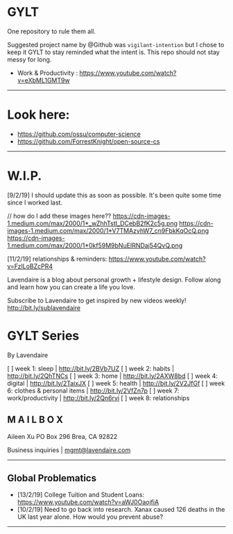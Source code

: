 # GYLT
One repository to rule them all.


Suggested project name by @Github was `vigilant-intention` but I chose to keep it GYLT to stay reminded what the intent is.
This repo should not stay messy for long.

+ Work & Productivity : https://www.youtube.com/watch?v=eXbML1GMT9w 

---
# Look here:
+ https://github.com/ossu/computer-science
+ https://github.com/ForrestKnight/open-source-cs

---

# W.I.P.

[9/2/19] I should update this as soon as possible. It's been quite some time since I worked last.

// how do I add these images here??
https://cdn-images-1.medium.com/max/2000/1*_wZhhTstI_DCebB2fK2c5g.png
https://cdn-images-1.medium.com/max/2000/1*V7TMAzvhW7_cn9FbkKqOcQ.png
https://cdn-images-1.medium.com/max/2000/1*0kf59M9bNuEIRNDaj54QvQ.png


[11/2/19] relationships & reminders: https://www.youtube.com/watch?v=FzlLoBZcPR4

Lavendaire is a blog about personal growth + lifestyle design. Follow along and learn how you can create a life you love. 

Subscribe to Lavendaire to get inspired by new videos weekly! http://bit.ly/sublavendaire

# GYLT Series
By Lavendaire

[ ]  week 1: sleep | http://bit.ly/2BVb7UZ
[ ]  week 2: habits | http://bit.ly/2QhTNCs
[ ]  week 3: home | http://bit.ly/2AXW8bd
[ ]  week 4: digital | http://bit.ly/2TaixJX
[ ]  week 5: health | http://bit.ly/2V2JfGf
[ ]  week 6: clothes & personal items | http://bit.ly/2VfZn7p
[ ]  week 7: work/productivity | http://bit.ly/2Qn6rvi
[ ]  week 8: relationships

## M A I L B O X

Aileen Xu
PO Box 296
Brea, CA 92822

Business inquiries | mgmt@lavendaire.com

---
## Global Problematics

+ [13/2/19] College Tuition and Student Loans: https://www.youtube.com/watch?v=aWJ0OaojfiA
+ [10/2/19] Need to go back into research. Xanax caused 126 deaths in the UK last year alone. How would you prevent abuse?
---
